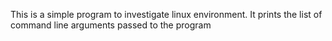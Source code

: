 This is a simple program to investigate linux environment.
It prints the list of command line arguments passed to the program 

